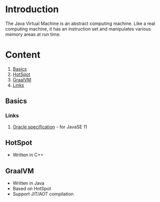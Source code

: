 # Introduction
The Java Virtual Machine is an abstract computing machine. Like a real computing machine, it has an instruction set and manipulates various memory areas at run time.

# Content
1. [Basics](#basics)
2. [HotSpot](#hotspot)
3. [GraalVM](#graalvm)
4. [Links](#links)

## Basics
### Links
1. [Oracle specification](https://docs.oracle.com/javase/specs/jvms/se11/html/index.html) - for JavaSE 11

## HotSpot
- Written in С++

## GraalVM
- Written in Java
- Based on HotSpot
- Support JIT/AOT compilation